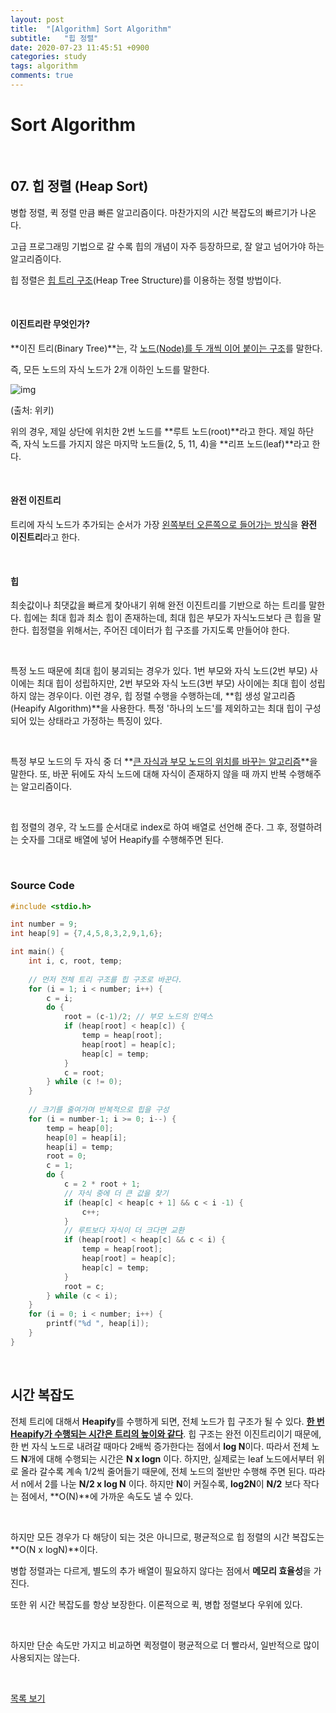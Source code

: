 ```yaml
---
layout: post
title:  "[Algorithm] Sort Algorithm"
subtitle:   "힙 정렬"
date: 2020-07-23 11:45:51 +0900
categories: study
tags: algorithm
comments: true
---
```


# Sort Algorithm

<br/>

## 07. 힙 정렬 (Heap Sort)

병합 정렬, 퀵 정렬 만큼 빠른 알고리즘이다. 마찬가지의 시간 복잡도의 빠르기가 나온다.

고급 프로그래밍 기법으로 갈 수록 힙의 개념이 자주 등장하므로, 잘 알고 넘어가야 하는 알고리즘이다.

힙 정렬은 <u>힙 트리 구조</u>(Heap Tree Structure)를 이용하는 정렬 방법이다.

<br/>

#### 이진트리란 무엇인가?

**이진 트리(Binary Tree)**는, 각 <u>노드(Node)를 두 개씩 이어 붙이는 구조</u>를 말한다.

즉, 모든 노드의 자식 노드가 2개 이하인 노드를 말한다.

![img](https://upload.wikimedia.org/wikipedia/commons/thumb/f/f7/Binary_tree.svg/1024px-Binary_tree.svg.png)

(출처: 위키)

위의 경우, 제일 상단에 위치한 2번 노드를 **루트 노드(root)**라고 한다. 제일 하단 즉, 자식 노드를 가지지 않은 마지막 노드들(2, 5, 11, 4)을 **리프 노드(leaf)**라고 한다.

<br/>

#### 완전 이진트리

트리에 자식 노드가 추가되는 순서가 가장 <u>왼쪽부터 오른쪽으로 들어가는 방식</u>을 **완전 이진트리**라고 한다.

<br/>

#### 힙

최솟값이나 최댓값을 빠르게 찾아내기 위해 완전 이진트리를 기반으로 하는 트리를 말한다. 힙에는 최대 힙과 최소 힙이 존재하는데, 최대 힙은 부모가 자식노드보다 큰 힙을 말한다. 힙정렬을 위해서는, 주어진 데이터가 힙 구조를 가지도록 만들어야 한다.

<br/>

특정 노드 때문에 최대 힙이 붕괴되는 경우가 있다. 1번 부모와 자식 노드(2번 부모) 사이에는 최대 힙이 성립하지만, 2번 부모와 자식 노드(3번 부모) 사이에는 최대 힙이 성립하지 않는 경우이다. 이런 경우, 힙 정렬 수행을 수행하는데, **힙 생성 알고리즘(Heapify Algorithm)**을 사용한다. 특정 '하나의 노드'를 제외하고는 최대 힙이 구성되어 있는 상태라고 가정하는 특징이 있다.

<br/>

특정 부모 노드의 두 자식 중 더 **<u>큰 자식과 부모 노드의 위치를 바꾸는 알고리즘</u>**을 말한다. 또, 바꾼 뒤에도 자식 노드에 대해 자식이 존재하지 않을 때 까지 반복 수행해주는 알고리즘이다.

<br/>

힙 정렬의 경우, 각 노드를 순서대로 index로 하여 배열로 선언해 준다. 그 후, 정렬하려는 숫자를 그대로 배열에 넣어 Heapify를 수행해주면 된다.

<br/>

### Source Code

```c
#include <stdio.h>

int number = 9;
int heap[9] = {7,4,5,8,3,2,9,1,6};

int main() {
	int i, c, root, temp;
	
	// 먼저 전체 트리 구조를 힙 구조로 바꾼다. 
	for (i = 1; i < number; i++) {
		c = i;
		do {
			root = (c-1)/2; // 부모 노드의 인덱스 
			if (heap[root] < heap[c]) {
				temp = heap[root];
				heap[root] = heap[c];
				heap[c] = temp;
			}
			c = root;
		} while (c != 0);
	}
	
	// 크기를 줄여가며 반복적으로 힙을 구성
	for (i = number-1; i >= 0; i--) {
		temp = heap[0];
		heap[0] = heap[i];
		heap[i] = temp;
		root = 0;
		c = 1;
		do {
			c = 2 * root + 1;
			// 자식 중에 더 큰 값을 찾기
			if (heap[c] < heap[c + 1] && c < i -1) {
				c++;
			} 
			// 루트보다 자식이 더 크다면 교환
			if (heap[root] < heap[c] && c < i) {
				temp = heap[root];
				heap[root] = heap[c];
				heap[c] = temp;
			}
			root = c;
		} while (c < i);
	}
	for (i = 0; i < number; i++) {
		printf("%d ", heap[i]);
	}
}
```

<br/>

## 시간 복잡도

전체 트리에 대해서 **Heapify**를 수행하게 되면, 전체 노드가 힙 구조가 될 수 있다. <u>**한 번 Heapify가 수행되는 시간은 트리의 높이와 같다**</u>. 힙 구조는 완전 이진트리이기 때문에, 한 번 자식 노드로 내려갈 때마다 2배씩 증가한다는 점에서 **log N**이다. 따라서 전체 노드 **N**개에 대해 수행되는 시간은 **N x logn** 이다. 하지만, 실제로는 leaf 노드에서부터 위로 올라 갈수록 계속 1/2씩 줄어들기 때문에, 전체 노드의 절반만 수행해 주면 된다. 따라서 n에서 2를 나눈 **N/2 x log N** 이다. 하지만 **N**이 커질수록, **log2N**이  **N/2** 보다 작다는 점에서, **O(N)**에 가까운 속도도 낼 수 있다.

<br/>

하지만 모든 경우가 다 해당이 되는 것은 아니므로, 평균적으로 힙 정렬의 시간 복잡도는 **O(N x logN)**이다.

병합 정렬과는 다르게, 별도의 추가 배열이 필요하지 않다는 점에서 **메모리 효율성**을 가진다. 

또한 위 시간 복잡도를 항상 보장한다. 이론적으로 퀵, 병합 정렬보다 우위에 있다.

<br/>

하지만 단순 속도만 가지고 비교하면 퀵정렬이 평균적으로 더 빨라서, 일반적으로 많이 사용되지는 않는다.

<br/>

[목록 보기](../README.md)